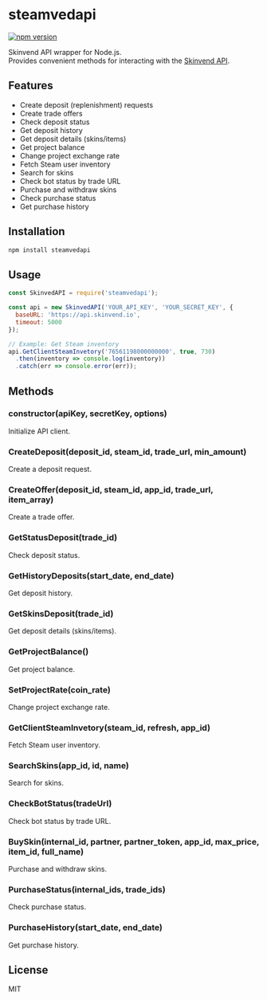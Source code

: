 # steamvedapi
[![npm version](https://badge.fury.io/js/skinvedapi.svg)](https://badge.fury.io/js/skinvedapi)

Skinvend API wrapper for Node.js.  
Provides convenient methods for interacting with the [Skinvend API](https://skinvend.io/en/documentation).

## Features

- Create deposit (replenishment) requests
- Create trade offers
- Check deposit status
- Get deposit history
- Get deposit details (skins/items)
- Get project balance
- Change project exchange rate
- Fetch Steam user inventory
- Search for skins
- Check bot status by trade URL
- Purchase and withdraw skins
- Check purchase status
- Get purchase history

## Installation

```bash
npm install steamvedapi
```

## Usage

```javascript
const SkinvedAPI = require('steamvedapi');

const api = new SkinvedAPI('YOUR_API_KEY', 'YOUR_SECRET_KEY', {
  baseURL: 'https://api.skinvend.io',
  timeout: 5000
});

// Example: Get Steam inventory
api.GetClientSteamInvetory('76561198000000000', true, 730)
  .then(inventory => console.log(inventory))
  .catch(err => console.error(err));
```

## Methods

### constructor(apiKey, secretKey, options)
Initialize API client.

### CreateDeposit(deposit_id, steam_id, trade_url, min_amount)
Create a deposit request.

### CreateOffer(deposit_id, steam_id, app_id, trade_url, item_array)
Create a trade offer.

### GetStatusDeposit(trade_id)
Check deposit status.

### GetHistoryDeposits(start_date, end_date)
Get deposit history.

### GetSkinsDeposit(trade_id)
Get deposit details (skins/items).

### GetProjectBalance()
Get project balance.

### SetProjectRate(coin_rate)
Change project exchange rate.

### GetClientSteamInvetory(steam_id, refresh, app_id)
Fetch Steam user inventory.

### SearchSkins(app_id, id, name)
Search for skins.

### CheckBotStatus(tradeUrl)
Check bot status by trade URL.

### BuySkin(internal_id, partner, partner_token, app_id, max_price, item_id, full_name)
Purchase and withdraw skins.

### PurchaseStatus(internal_ids, trade_ids)
Check purchase status.

### PurchaseHistory(start_date, end_date)
Get purchase history.

## License

MIT
